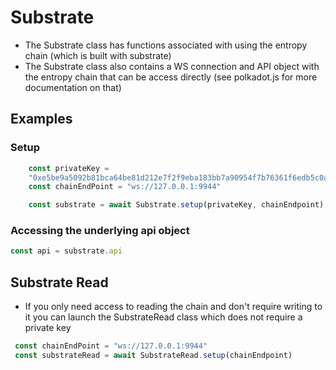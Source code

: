 # Substrate 

* The Substrate class has functions associated with using the entropy chain (which is built with substrate)
* The Substrate class also contains a WS connection and API object with the entropy chain that can be access directly (see polkadot.js for more documentation on that)

## Examples

### Setup
```js
	const privateKey =
    "0xe5be9a5092b81bca64be81d212e7f2f9eba183bb7a90954f7b76361f6edb5c0a";
	const chainEndPoint = "ws://127.0.0.1:9944"

    const substrate = await Substrate.setup(privateKey, chainEndpoint);

```

### Accessing the underlying api object 

```js
const api = substrate.api 
```


## Substrate Read 

* If you only need access to reading the chain and don't require writing to it you can launch the SubstrateRead class which does not require a private key

```js
 const chainEndPoint = "ws://127.0.0.1:9944"
 const substrateRead = await SubstrateRead.setup(chainEndpoint)
```